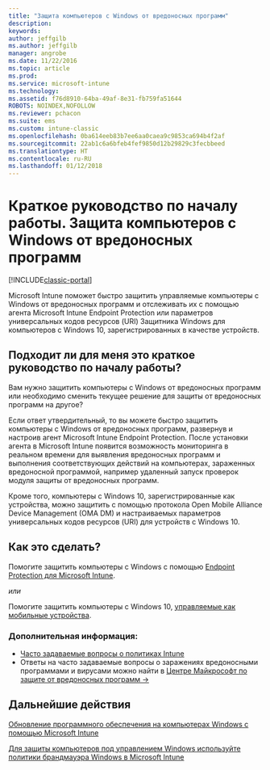 ```yaml
---
title: "Защита компьютеров с Windows от вредоносных программ"
description: 
keywords: 
author: jeffgilb
ms.author: jeffgilb
manager: angrobe
ms.date: 11/22/2016
ms.topic: article
ms.prod: 
ms.service: microsoft-intune
ms.technology: 
ms.assetid: f76d8910-64ba-49af-8e31-fb759fa51644
ROBOTS: NOINDEX,NOFOLLOW
ms.reviewer: pchacon
ms.suite: ems
ms.custom: intune-classic
ms.openlocfilehash: 0ba614eeb83b7ee6aa0caea9c9853ca694b4f2af
ms.sourcegitcommit: 22ab1c6a6bfeb4fef9850d12b29829c3fecbbeed
ms.translationtype: HT
ms.contentlocale: ru-RU
ms.lasthandoff: 01/12/2018
---
```

# <a name="quick-start-guide-protect-windows-pcs-against-malware-threats"></a>Краткое руководство по началу работы. Защита компьютеров с Windows от вредоносных программ

[!INCLUDE[classic-portal](../includes/classic-portal.md)]

Microsoft Intune поможет быстро защитить управляемые компьютеры с Windows от вредоносных программ и отслеживать их с помощью агента Microsoft Intune Endpoint Protection или параметров универсальных кодов ресурсов (URI) Защитника Windows для компьютеров с Windows 10, зарегистрированных в качестве устройств.

## <a name="is-this-quick-start-guide-right-for-me"></a>Подходит ли для меня это краткое руководство по началу работы?
Вам нужно защитить компьютеры с Windows от вредоносных программ или необходимо сменить текущее решение для защиты от вредоносных программ на другое?

Если ответ утвердительный, то вы можете быстро защитить компьютеры с Windows от вредоносных программ, развернув и настроив агент Microsoft Intune Endpoint Protection. После установки агента в Microsoft Intune появится возможность мониторинга в реальном времени для выявления вредоносных программ и выполнения соответствующих действий на компьютерах, зараженных вредоносной программой, например удаленный запуск проверок модуля защиты от вредоносных программ.

Кроме того, компьютеры с Windows 10, зарегистрированные как устройства, можно защитить с помощью протокола Open Mobile Alliance Device Management (OMA DM) и настраиваемых параметров универсальных кодов ресурсов (URI) для устройств с Windows 10.

## <a name="how-do-i-do-it"></a>Как это сделать?
Помогите защитить компьютеры с Windows с помощью [Endpoint Protection для Microsoft Intune](/intune-classic/deploy-use/help-secure-windows-pcs-with-endpoint-protection-for-microsoft-intune).

*или*

Помогите защитить компьютеры с Windows 10, [управляемые как мобильные устройства](/intune-classic/deploy-use/windows-10-policy-settings-in-microsoft-intune).


### <a name="additional-information"></a>Дополнительная информация:
- [Часто задаваемые вопросы о политиках Intune](/intune-classic/deploy-use/manage-settings-and-features-on-your-devices-with-microsoft-intune-policies#frequently-asked-questions-about-intune-policies)
- Ответы на часто задаваемые вопросы о заражениях вредоносными программами и вирусами можно найти в <a href="https://www.microsoft.com/security/portal/mmpc/" target="_blank"> Центре Майкрософт по защите от вредоносных программ &rarr;</a>


## <a name="what-should-i-do-next"></a>Дальнейшие действия
[Обновление программного обеспечения на компьютерах Windows с помощью Microsoft Intune](/intune-classic/deploy-use/keep-windows-pcs-up-to-date-with-software-updates-in-microsoft-intune)

[Для защиты компьютеров под управлением Windows используйте политики брандмауэра Windows в Microsoft Intune](/intune-classic/deploy-use/help-protect-windows-pcs-using-windows-firewall-policies-in-microsoft-intune)
